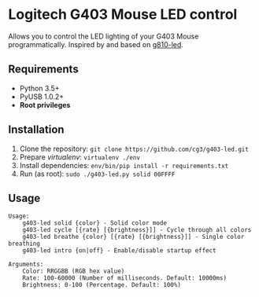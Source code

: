 # Logitech G403 Mouse LED control

Allows you to control the LED lighting of your G403 Mouse programmatically.
Inspired by and based on [g810-led](https://github.com/MatMoul/g810-led).

## Requirements

- Python 3.5+
- PyUSB 1.0.2+
- **Root privileges**

## Installation

1) Clone the repository: `git clone https://github.com/cg3/g403-led.git`
2) Prepare _virtualenv_: `virtualenv ./env`
3) Install dependencies: `env/bin/pip install -r requirements.txt`
4) Run (as root): `sudo ./g403-led.py solid 00FFFF`

## Usage

```
Usage:
    g403-led solid {color} - Solid color mode
    g403-led cycle [{rate} [{brightness}]] - Cycle through all colors
    g403-led breathe {color} [{rate} [{brightness}]] - Single color breathing
    g403-led intro {on|off} - Enable/disable startup effect

Arguments:
    Color: RRGGBB (RGB hex value)
    Rate: 100-60000 (Number of milliseconds. Default: 10000ms)
    Brightness: 0-100 (Percentage. Default: 100%)
```
